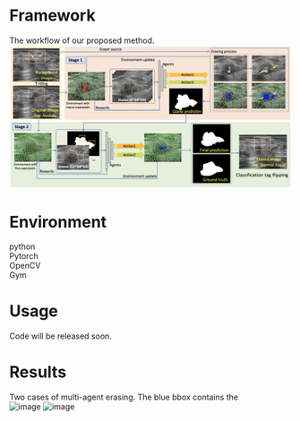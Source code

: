 # Framework

The workflow of our proposed method. 
![image](https://github.com/goloooo777/flip-learning/blob/main/images/framework.png)

# Environment

python  
Pytorch  
OpenCV  
Gym  

# Usage

Code will be released soon.

# Results

Two cases of multi-agent erasing. The blue bbox contains the  
![image](https://github.com/goloooo777/flip-learning/blob/main/images/1_image.gif)
![image](https://github.com/goloooo777/flip-learning/blob/main/images/2_image.gif)
